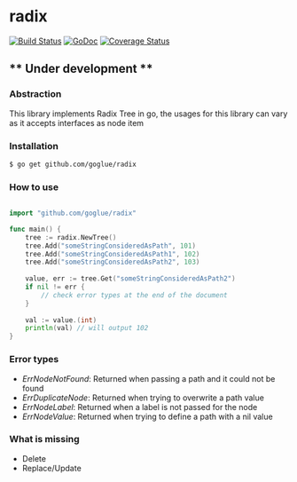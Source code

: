 # radix
[![Build Status](https://travis-ci.org/goglue/radix.svg?branch=master)](https://travis-ci.org/goglue/radix)
[![GoDoc](https://godoc.org/github.com/goglue/radix?status.svg)](https://godoc.org/github.com/goglue/radix)
[![Coverage Status](https://coveralls.io/repos/github/goglue/radix/badge.svg?branch=master)](https://coveralls.io/github/goglue/radix?branch=master)

## ** Under development **

### Abstraction

This library implements Radix Tree in go, the usages for this library can vary as it accepts interfaces as node item

### Installation
```bash
$ go get github.com/goglue/radix
```

### How to use
```go

import "github.com/goglue/radix"

func main() {
    tree := radix.NewTree()
    tree.Add("someStringConsideredAsPath", 101)
    tree.Add("someStringConsideredAsPath1", 102)
    tree.Add("someStringConsideredAsPath2", 103)
    
    value, err := tree.Get("someStringConsideredAsPath2")
    if nil != err {
        // check error types at the end of the document
    }
    
    val := value.(int)
    println(val) // will output 102
}
```

### Error types

- _ErrNodeNotFound_: Returned when passing a path and it could not be found
- _ErrDuplicateNode_: Returned when trying to overwrite a path value
- _ErrNodeLabel_: Returned when a label is not passed for the node
- _ErrNodeValue_: Returned when trying to define a path with a nil value

### What is missing

- Delete
- Replace/Update
